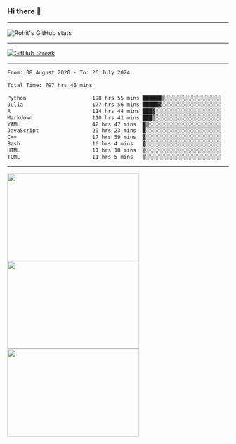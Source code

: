 ### Hi there 👋

<hr/>

![Rohit's GitHub stats](https://github-readme-stats.vercel.app/api?username=RohitRathore1&show_icons=true&theme=transparent)

<hr/>

[![GitHub Streak](http://github-readme-streak-stats.herokuapp.com?user=RohitRathore1&theme=dark&mode=weekly)](https://git.io/streak-stats)

<hr/>

<!--START_SECTION:waka-->

```txt
From: 08 August 2020 - To: 26 July 2024

Total Time: 797 hrs 46 mins

Python                     198 hrs 55 mins ██████▒░░░░░░░░░░░░░░░░░░   24.94 %
Julia                      177 hrs 56 mins █████▓░░░░░░░░░░░░░░░░░░░   22.31 %
R                          114 hrs 44 mins ███▓░░░░░░░░░░░░░░░░░░░░░   14.38 %
Markdown                   110 hrs 41 mins ███▒░░░░░░░░░░░░░░░░░░░░░   13.88 %
YAML                       42 hrs 47 mins  █▒░░░░░░░░░░░░░░░░░░░░░░░   05.36 %
JavaScript                 29 hrs 23 mins  █░░░░░░░░░░░░░░░░░░░░░░░░   03.68 %
C++                        17 hrs 59 mins  ▓░░░░░░░░░░░░░░░░░░░░░░░░   02.25 %
Bash                       16 hrs 4 mins   ▓░░░░░░░░░░░░░░░░░░░░░░░░   02.02 %
HTML                       11 hrs 18 mins  ▒░░░░░░░░░░░░░░░░░░░░░░░░   01.42 %
TOML                       11 hrs 5 mins   ▒░░░░░░░░░░░░░░░░░░░░░░░░   01.39 %
```

<!--END_SECTION:waka-->

<hr/>

<p>
  <img src="https://wakatime.com/share/@TeAmp0is0N/0205e68a-e5ed-48bf-b870-3c94c1fa77d3.svg" width="300" height="200">
  <img src="https://wakatime.com/share/@TeAmp0is0N/3935ee43-08a3-493e-8b95-60c1f9204b15.svg" width="300" height="200">
  <img src="https://wakatime.com/share/@TeAmp0is0N/8717aacc-7340-44e0-abb1-987dc9823fcd.svg" width="300" height="200">
</p>




